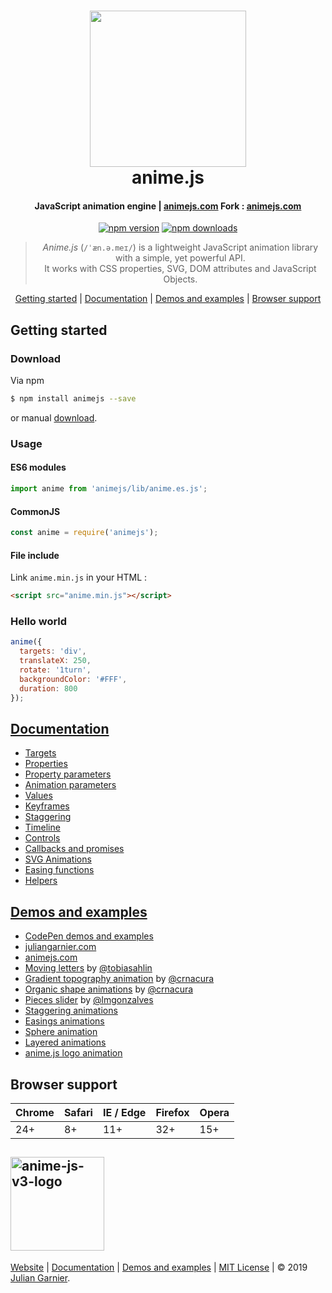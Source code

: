 <h1 align="center">
  <a href="https://animejs.com"><img src="/documentation/assets/img/animejs-v3-header-animation.gif" width="250"/></a>
  <br>
  anime.js
</h1>

<h4 align="center">JavaScript animation engine | <a href="https://animejs.com" target="_blank">animejs.com</a> Fork : <a href="https://project.baharsah.my.id/anime" target="_blank">animejs.com</a></h4>

<p align="center">
  <a href="https://www.npmjs.com/package/animejs" rel="nofollow"><img src="https://camo.githubusercontent.com/011820ee25bf1d3ddaf635d869903b98eccaeae7/68747470733a2f2f696d672e736869656c64732e696f2f6e706d2f762f616e696d656a732e7376673f7374796c653d666c61742d737175617265" alt="npm version" data-canonical-src="https://img.shields.io/npm/v/animejs.svg?style=flat-square" style="max-width:100%;"></a>
  <a href="https://www.npmjs.com/package/animejs" rel="nofollow"><img src="https://camo.githubusercontent.com/3e9b69d51aee25fad784a3097676696096621d47/68747470733a2f2f696d672e736869656c64732e696f2f6e706d2f646d2f616e696d656a732e7376673f7374796c653d666c61742d737175617265" alt="npm downloads" data-canonical-src="https://img.shields.io/npm/dm/animejs.svg?style=flat-square" style="max-width:100%;"></a>
</p>

<blockquote align="center">
  <em>Anime.js</em> (<code>/ˈæn.ə.meɪ/</code>) is a lightweight JavaScript animation library with a simple, yet powerful API.<br>
  It works with CSS properties, SVG, DOM attributes and JavaScript Objects.
</blockquote>

<p align="center">
  <a href="#getting-started">Getting started</a>&nbsp;|&nbsp;<a href="#documentation">Documentation</a>&nbsp;|&nbsp;<a href="#demos-and-examples">Demos and examples</a>&nbsp;|&nbsp;<a href="#browser-support">Browser support</a>
</p>

## Getting started

### Download

Via npm

```bash
$ npm install animejs --save
```

or manual [download](https://github.com/juliangarnier/anime/archive/master.zip).

### Usage

#### ES6 modules

```javascript
import anime from 'animejs/lib/anime.es.js';
```

#### CommonJS

```javascript
const anime = require('animejs');
```

#### File include

Link `anime.min.js` in your HTML :

```html
<script src="anime.min.js"></script>
```

### Hello world

```javascript
anime({
  targets: 'div',
  translateX: 250,
  rotate: '1turn',
  backgroundColor: '#FFF',
  duration: 800
});
```

## [Documentation](https://animejs.com/documentation/)

* [Targets](https://animejs.com/documentation/#cssSelector)
* [Properties](https://animejs.com/documentation/#cssProperties)
* [Property parameters](https://animejs.com/documentation/#duration)
* [Animation parameters](https://animejs.com/documentation/#direction)
* [Values](https://animejs.com/documentation/#unitlessValue)
* [Keyframes](https://animejs.com/documentation/#animationKeyframes)
* [Staggering](https://animejs.com/documentation/#staggeringBasics)
* [Timeline](https://animejs.com/documentation/#timelineBasics)
* [Controls](https://animejs.com/documentation/#playPause)
* [Callbacks and promises](https://animejs.com/documentation/#update)
* [SVG Animations](https://animejs.com/documentation/#motionPath)
* [Easing functions](https://animejs.com/documentation/#linearEasing)
* [Helpers](https://animejs.com/documentation/#remove)

## [Demos and examples](http://codepen.io/collection/b392d3a52d6abf5b8d9fda4e4cab61ab/)

* [CodePen demos and examples](http://codepen.io/collection/b392d3a52d6abf5b8d9fda4e4cab61ab/)
* [juliangarnier.com](http://juliangarnier.com)
* [animejs.com](https://animejs.com)
* [Moving letters](http://tobiasahlin.com/moving-letters/) by [@tobiasahlin](https://twitter.com/tobiasahlin)
* [Gradient topography animation](https://tympanus.net/Development/GradientTopographyAnimation/) by [@crnacura](https://twitter.com/crnacura)
* [Organic shape animations](https://tympanus.net/Development/OrganicShapeAnimations/) by [@crnacura](https://twitter.com/crnacura)
* [Pieces slider](https://tympanus.net/Tutorials/PiecesSlider/) by [@lmgonzalves](https://twitter.com/lmgonzalves)
* [Staggering animations](https://codepen.io/juliangarnier/pen/4fe31bbe8579a256e828cd4d48c86182?editors=0100)
* [Easings animations](https://codepen.io/juliangarnier/pen/444ed909fd5de38e3a77cc6e95fc1884)
* [Sphere animation](https://codepen.io/juliangarnier/pen/b3bb8ca599ad0f9d00dd044e56cbdea5?editors=0010)
* [Layered animations](https://codepen.io/juliangarnier/pen/6ca836535cbea42157d1b8d56d00be84?editors=0010)
* [anime.js logo animation](https://codepen.io/juliangarnier/pen/d43e8ec355c30871cbe775193255d6f6?editors=0010)


## Browser support

| Chrome | Safari | IE / Edge | Firefox | Opera |
| --- | --- | --- | --- | --- |
| 24+ | 8+ | 11+ | 32+ | 15+ |

## <a href="https://animejs.com"><img src="/documentation/assets/img/animejs-v3-logo-animation.gif" width="150" alt="anime-js-v3-logo"/></a>

[Website](https://animejs.com/) | [Documentation](https://animejs.com/documentation/) | [Demos and examples](http://codepen.io/collection/b392d3a52d6abf5b8d9fda4e4cab61ab/) | [MIT License](LICENSE.md) | © 2019 [Julian Garnier](http://juliangarnier.com).
